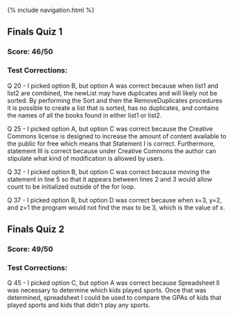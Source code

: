{% include navigation.html %}

## Finals Quiz 1
### Score: 46/50

### Test Corrections:

Q 20 - I picked option B, but option A was correct because when list1 and list2 are combined, the newList may have duplicates and will likely not be sorted. By performing the Sort and then the RemoveDuplicates procedures it is possible to create a list that is sorted, has no duplicates, and contains the names of all the books found in either list1 or list2.

Q 25 - I picked option A, but option C was correct because the Creative Commons license is designed to increase the amount of content available to the public for free which means that Statement I is correct. Furthermore, statement III is correct because under Creative Commons the author can stipulate what kind of modification is allowed by users.

Q 32 - I picked option B, but option C was correct because moving the statement in line 5 so that it appears between lines 2 and 3 would allow count to be initialized outside of the for loop.

Q 37 - I picked option B, but option D was correct because when x=3, y=2, and z=1 the program would not find the max to be 3, which is the value of x.

## Finals Quiz 2
### Score: 49/50

### Test Corrections:

Q 45 - I picked option C, but option A was correct because Spreadsheet II was necessary to determine which kids played sports. Once that was determined, spreadsheet I could be used to compare the GPAs of kids that played sports and kids that didn't play any sports.

